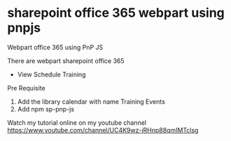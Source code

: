 # sharepoint office 365 webpart using pnpjs
Webpart office 365 using PnP JS

There are webpart sharepoint office 365
- View Schedule Training

Pre Requisite
1. Add the library calendar with name Training Events
2. Add npm sp-pnp-js

Watch my tutorial online on my youtube channel https://www.youtube.com/channel/UC4K9wz-jRHnp88qmIMTclsg
